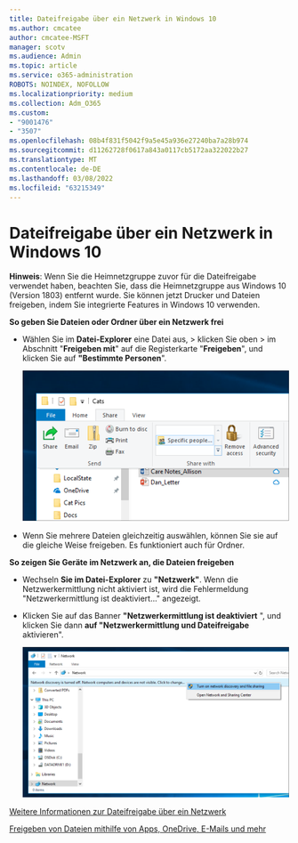 ```yaml
---
title: Dateifreigabe über ein Netzwerk in Windows 10
ms.author: cmcatee
author: cmcatee-MSFT
manager: scotv
ms.audience: Admin
ms.topic: article
ms.service: o365-administration
ROBOTS: NOINDEX, NOFOLLOW
ms.localizationpriority: medium
ms.collection: Adm_O365
ms.custom:
- "9001476"
- "3507"
ms.openlocfilehash: 08b4f831f5042f9a5e45a936e27240ba7a28b974
ms.sourcegitcommit: d11262728f0617a843a0117cb5172aa322022b27
ms.translationtype: MT
ms.contentlocale: de-DE
ms.lasthandoff: 03/08/2022
ms.locfileid: "63215349"
---
```

# <a name="file-sharing-over-a-network-in-windows-10"></a>Dateifreigabe über ein Netzwerk in Windows 10

**Hinweis**: Wenn Sie die Heimnetzgruppe zuvor für die Dateifreigabe verwendet haben, beachten Sie, dass die Heimnetzgruppe aus Windows 10 (Version 1803) entfernt wurde. Sie können jetzt Drucker und Dateien freigeben, indem Sie integrierte Features in Windows 10 verwenden.

**So geben Sie Dateien oder Ordner über ein Netzwerk frei**

- Wählen Sie im **Datei-Explorer** eine Datei aus, > klicken Sie oben > im Abschnitt "**Freigeben mit**" auf die Registerkarte "**Freigeben**", und klicken Sie auf **"Bestimmte Personen**".

    ![Geben Sie eine Datei für bestimmte Personen frei.](media/share-with-specific-people.png)
          
- Wenn Sie mehrere Dateien gleichzeitig auswählen, können Sie sie auf die gleiche Weise freigeben. Es funktioniert auch für Ordner.

**So zeigen Sie Geräte im Netzwerk an, die Dateien freigeben**

- Wechseln **Sie im Datei-Explorer** zu **"Netzwerk"**. Wenn die Netzwerkermittlung nicht aktiviert ist, wird die Fehlermeldung "Netzwerkermittlung ist deaktiviert..." angezeigt.

- Klicken Sie auf das Banner **"Netzwerkermittlung ist deaktiviert** ", und klicken Sie dann **auf "Netzwerkermittlung und Dateifreigabe** aktivieren".

    ![Aktivieren Sie die Netzwerkermittlung und Dateifreigabe.](media/turn-on-network-discovery.png)

[Weitere Informationen zur Dateifreigabe über ein Netzwerk](https://support.microsoft.com/help/4092694/windows-10-file-sharing-over-a-network)

[Freigeben von Dateien mithilfe von Apps, OneDrive, E-Mails und mehr](https://support.microsoft.com/help/4027674/windows-10-share-files-in-file-explorer)
